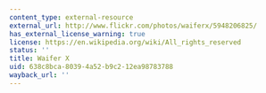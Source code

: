 ```yaml
---
content_type: external-resource
external_url: http://www.flickr.com/photos/waiferx/5948206825/
has_external_license_warning: true
license: https://en.wikipedia.org/wiki/All_rights_reserved
status: ''
title: Waifer X
uid: 638c8bca-8039-4a52-b9c2-12ea98783788
wayback_url: ''
---
```

